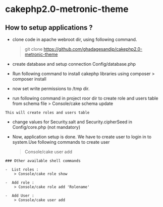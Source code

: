 # cakephp2.0-metronic-theme

## How to setup applications ?
  - clone code in apache webroot dir, using following command.
      > git clone https://github.com/ghadagesandip/cakephp2.0-metronic-theme

  -  create database and setup connection Config/database.php
  -  Run following command to install cakephp libraries using composer
    >  composer install

  - now set write permissions to /tmp dir.

  -  run following command in project roor dir to create role and users table from schema file
    >  Console/cake schema update 
    
    This will create roles and users table
    
  
  -  change values for Security.salt and Security.cipherSeed in Config/core.php (not mandatory)
   
  -  Now, application setup is done. We have to create user to login in to system.Use following commands to create user
  
     > Console/cake user add

    ### Other available shell commands 
    
    -  List roles :
        > Console/cake role show
      
    -  Add role : 
        > Console/cake role add 'Rolename'
        
    -  Add User : 
        > Console/cake user add
     
    



 

